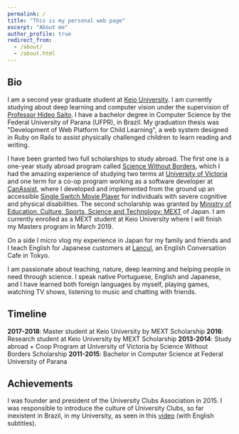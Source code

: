 ```yaml
---
permalink: /
title: "This is my personal web page"
excerpt: "About me"
author_profile: true
redirect_from:
  - /about/
  - /about.html
---
```


Bio
-----
I am a second year graduate student at [Keio University](http://www.keio.ac.jp). I am currently studying about deep learning and computer vision under the supervision of [Professor Hideo Saito](http://hvrl.ics.keio.ac.jp/saito/). I have a bachelor degree in Computer Science by the Federal University of Parana (UFPR), in Brazil. My graduation thesis was "Development of Web Platform for Child Learning", a web system designed in Ruby on Rails to assist physically challenged children to learn reading and writing.

I have been granted two full scholarships to study abroad. The first one is a one-year study abroad program called [Science Without Borders](www.cienciasemfronteiras.gov.br/web/csf-eng), which I had the amazing experience of studying two terms at [University of Victoria](https://uvic.ca) and one term for a co-op program working as a software developer at [CanAssist](https://canassist.ca), where I developed and implemented from the ground up an accessible [Single Switch Movie Player](http://www.canassist.ca/EN/main/programs/technologies-and-devices/hobbies-and-leisure/single-switch-movie-player.html) for individuals with severe cognitive and physical disabilities.
The second scholarship was granted by [Ministry of Education, Culture, Sports, Science and Technology: MEXT](http://www.mext.go.jp/en/) of Japan. I am currently enrolled as a MEXT student at Keio University where I will finish my Masters program in March 2019.

On a side I micro vlog my experience in Japan for my family and friends and I teach English for Japanese customers at [Lancul](https://lancul.com), an English Conversation Cafe in Tokyo.

I am passionate about teaching, nature, deep learning and helping people in need through science. I speak native Portuguese, English and Japanese, and I have learned both foreign languages by myself, playing games, watching TV shows, listening to music and chatting with friends.

Timeline
------
**2017-2018**: Master student at Keio University by MEXT Scholarship
**2016**: Research student at Keio University by MEXT Scholarship
**2013-2014**: Study abroad + Coop Program at University of Victoria by Science Without Borders Scholarship
**2011-2015**: Bachelor in Computer Science at Federal University of Parana

Achievements
-----
I was founder and president of the University Clubs Association in 2015. I was responsible to introduce the culture of University Clubs, so far inexistent in Brazil, in my University, as seen in this [video](https://www.youtube.com/watch?v=1NmZZpbuq_g) (with English subtitles).

